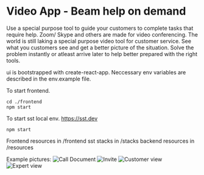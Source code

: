 # Video App - Beam help on demand

Use a special purpose tool to guide your customers to complete tasks that require help. Zoom/ Skype and others are made for video conferencing. The world is still laking a special purpose video tool for customer service. See what you customers see and get a better picture of the situation. Solve the problem instantly or atleast arrive later to help better prepared with the right tools. 



ui is bootstrapped with create-react-app.
Neccessary env variables are described in the env.example file.

To start frontend. 

    cd ./frontend
    npm start

To start sst local env. https://sst.dev

    npm start 


Frontend resources in /frontend
sst stacks in /stacks
backend resources in /resources


Example pictures: 
![Call Document](https://github.com/lasse610/streem-frontend/blob/master/img/callDocument.jpg)
![Invite](https://github.com/lasse610/streem-frontend/blob/master/img/invitation.jpg)
![Customer view](https://github.com/lasse610/streem-frontend/blob/master/img/customerView.jpg)
![Expert view](https://github.com/lasse610/streem-frontend/blob/master/img/expertView.jpg)
